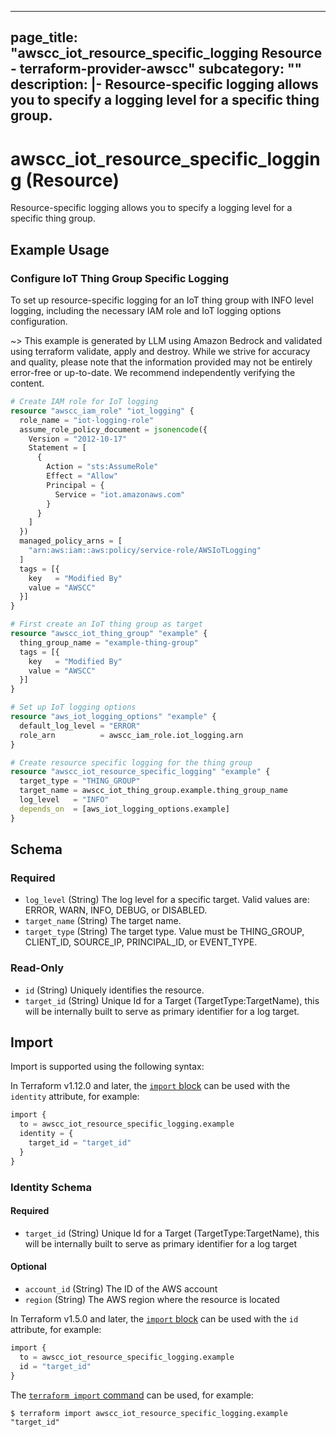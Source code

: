 
---
page_title: "awscc_iot_resource_specific_logging Resource - terraform-provider-awscc"
subcategory: ""
description: |-
  Resource-specific logging allows you to specify a logging level for a specific thing group.
---

# awscc_iot_resource_specific_logging (Resource)

Resource-specific logging allows you to specify a logging level for a specific thing group.

## Example Usage

### Configure IoT Thing Group Specific Logging

To set up resource-specific logging for an IoT thing group with INFO level logging, including the necessary IAM role and IoT logging options configuration.

~> This example is generated by LLM using Amazon Bedrock and validated using terraform validate, apply and destroy. While we strive for accuracy and quality, please note that the information provided may not be entirely error-free or up-to-date. We recommend independently verifying the content.

```terraform
# Create IAM role for IoT logging
resource "awscc_iam_role" "iot_logging" {
  role_name = "iot-logging-role"
  assume_role_policy_document = jsonencode({
    Version = "2012-10-17"
    Statement = [
      {
        Action = "sts:AssumeRole"
        Effect = "Allow"
        Principal = {
          Service = "iot.amazonaws.com"
        }
      }
    ]
  })
  managed_policy_arns = [
    "arn:aws:iam::aws:policy/service-role/AWSIoTLogging"
  ]
  tags = [{
    key   = "Modified By"
    value = "AWSCC"
  }]
}

# First create an IoT thing group as target
resource "awscc_iot_thing_group" "example" {
  thing_group_name = "example-thing-group"
  tags = [{
    key   = "Modified By"
    value = "AWSCC"
  }]
}

# Set up IoT logging options
resource "aws_iot_logging_options" "example" {
  default_log_level = "ERROR"
  role_arn          = awscc_iam_role.iot_logging.arn
}

# Create resource specific logging for the thing group
resource "awscc_iot_resource_specific_logging" "example" {
  target_type = "THING_GROUP"
  target_name = awscc_iot_thing_group.example.thing_group_name
  log_level   = "INFO"
  depends_on  = [aws_iot_logging_options.example]
}
```

<!-- schema generated by tfplugindocs -->
## Schema

### Required

- `log_level` (String) The log level for a specific target. Valid values are: ERROR, WARN, INFO, DEBUG, or DISABLED.
- `target_name` (String) The target name.
- `target_type` (String) The target type. Value must be THING_GROUP, CLIENT_ID, SOURCE_IP, PRINCIPAL_ID, or EVENT_TYPE.

### Read-Only

- `id` (String) Uniquely identifies the resource.
- `target_id` (String) Unique Id for a Target (TargetType:TargetName), this will be internally built to serve as primary identifier for a log target.

## Import

Import is supported using the following syntax:

In Terraform v1.12.0 and later, the [`import` block](https://developer.hashicorp.com/terraform/language/import) can be used with the `identity` attribute, for example:

```terraform
import {
  to = awscc_iot_resource_specific_logging.example
  identity = {
    target_id = "target_id"
  }
}
```

<!-- schema generated by tfplugindocs -->
### Identity Schema

#### Required

- `target_id` (String) Unique Id for a Target (TargetType:TargetName), this will be internally built to serve as primary identifier for a log target

#### Optional

- `account_id` (String) The ID of the AWS account
- `region` (String) The AWS region where the resource is located

In Terraform v1.5.0 and later, the [`import` block](https://developer.hashicorp.com/terraform/language/import) can be used with the `id` attribute, for example:

```terraform
import {
  to = awscc_iot_resource_specific_logging.example
  id = "target_id"
}
```

The [`terraform import` command](https://developer.hashicorp.com/terraform/cli/commands/import) can be used, for example:

```shell
$ terraform import awscc_iot_resource_specific_logging.example "target_id"
```

